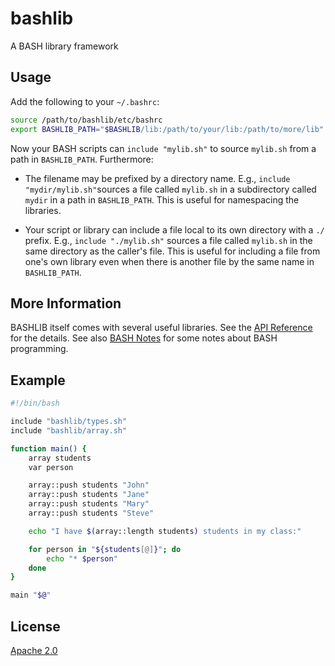 # bashlib
A BASH library framework


## Usage
Add the following to your `~/.bashrc`:

```bash
source /path/to/bashlib/etc/bashrc
export BASHLIB_PATH="$BASHLIB/lib:/path/to/your/lib:/path/to/more/lib"
```

Now your BASH scripts can `include "mylib.sh"` to source `mylib.sh` from a path
in `BASHLIB_PATH`.  Furthermore:

* The filename may be prefixed by a directory name.  E.g., `include
  "mydir/mylib.sh"`sources a file called `mylib.sh` in a subdirectory called
  `mydir` in a path in `BASHLIB_PATH`.  This is useful for namespacing the
  libraries.

* Your script or library can include a file local to its own directory with a
  `./` prefix.  E.g., `include "./mylib.sh"` sources a file called `mylib.sh`
  in the same directory as the caller's file.  This is useful for including a
  file from one's own library even when there is another file by the same name
  in `BASHLIB_PATH`.


## More Information

BASHLIB itself comes with several useful libraries.  See the [API Reference]
for the details.  See also [BASH Notes] for some notes about BASH
programming.


## Example

```bash
#!/bin/bash

include "bashlib/types.sh"
include "bashlib/array.sh"

function main() {
    array students
    var person

    array::push students "John"
    array::push students "Jane"
    array::push students "Mary"
    array::push students "Steve"

    echo "I have $(array::length students) students in my class:"

    for person in "${students[@]}"; do
        echo "* $person"
    done
}

main "$@"
```


## License

[Apache 2.0]


[Apache 2.0]: <https://github.com/markuskimius/bashlib/blob/master/LICENSE>
[API Reference]: <https://github.com/markuskimius/bashlib/blob/master/doc/api.md>
[BASH Notes]: <https://github.com/markuskimius/bashlib/blob/master/doc/bash.md>

